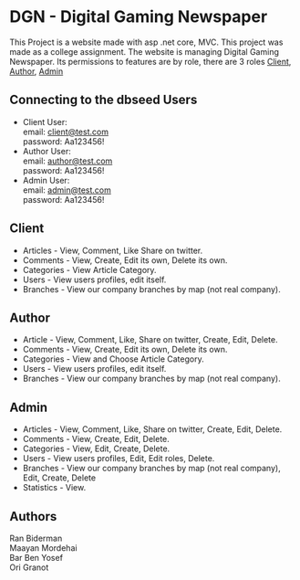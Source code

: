 # DGN - Digital Gaming Newspaper
This Project is a website made with asp .net core, MVC. This project was made as a college assignment.
The website is managing Digital Gaming Newspaper.
Its permissions to features are by role, there are 3 roles [Client](#Client), [Author](#Author), [Admin](#Admin)

## Connecting to the dbseed Users
- Client User:  
email: client@test.com  
password: Aa123456!  
- Author User:  
email: author@test.com  
password: Aa123456!  
- Admin User:  
email: admin@test.com  
password: Aa123456!  

## Client
- Articles - View, Comment, Like Share on twitter.
- Comments - View, Create, Edit its own, Delete its own.
- Categories - View Article Category.
- Users - View users profiles, edit itself.
- Branches - View our company branches by map (not real company).

## Author
- Article - View, Comment, Like, Share on twitter, Create, Edit, Delete.
- Comments - View, Create, Edit its own, Delete its own.
- Categories - View and Choose Article Category.
- Users - View users profiles, edit itself.
- Branches - View our company branches by map (not real company).

## Admin
- Articles - View, Comment, Like, Share on twitter, Create, Edit, Delete.
- Comments - View, Create, Edit, Delete.
- Categories - View, Edit, Create, Delete.
- Users - View users profiles, Edit, Edit roles, Delete.
- Branches - View our company branches by map (not real company), Edit, Create, Delete
- Statistics - View.

## Authors
Ran Biderman  
Maayan Mordehai  
Bar Ben Yosef  
Ori Granot
